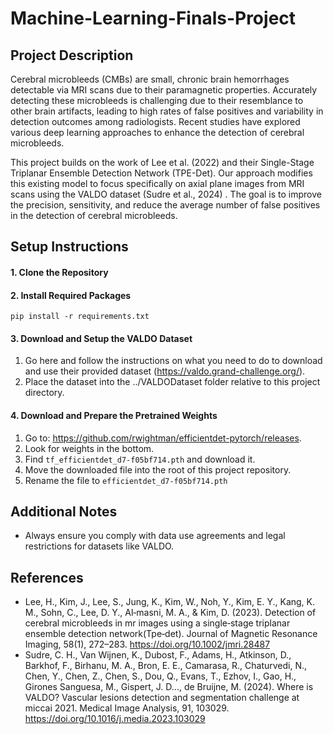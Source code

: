 # Machine-Learning-Finals-Project

## Project Description

Cerebral microbleeds (CMBs) are small, chronic brain hemorrhages detectable via MRI scans due to their paramagnetic properties. Accurately detecting these microbleeds is challenging due to their resemblance to other brain artifacts, leading to high rates of false positives and variability in detection outcomes among radiologists. Recent studies have explored various deep learning approaches to enhance the detection of cerebral microbleeds.

This project builds on the work of Lee et al. (2022) and their Single-Stage Triplanar Ensemble Detection Network (TPE-Det). Our approach modifies this existing model to focus specifically on axial plane images from MRI scans using the VALDO dataset (Sudre et al., 2024) . The goal is to improve the precision, sensitivity, and reduce the average number of false positives in the detection of cerebral microbleeds.

## Setup Instructions

#### 1. Clone the Repository

#### 2. Install Required Packages

```
pip install -r requirements.txt
```

#### 3. Download and Setup the VALDO Dataset

1. Go here and follow the instructions on what you need to do to download and use their provided dataset (https://valdo.grand-challenge.org/).
2. Place the dataset into the ../VALDODataset folder relative to this project directory.

#### 4. Download and Prepare the Pretrained Weights

1. Go to: https://github.com/rwightman/efficientdet-pytorch/releases.
2. Look for weights in the bottom.
3. Find `tf_efficientdet_d7-f05bf714.pth` and download it.
4. Move the downloaded file into the root of this project repository.
5. Rename the file to `efficientdet_d7-f05bf714.pth`

## Additional Notes

- Always ensure you comply with data use agreements and legal restrictions for datasets like VALDO.

## References

- Lee, H., Kim, J., Lee, S., Jung, K., Kim, W., Noh, Y., Kim, E. Y., Kang, K. M., Sohn, C., Lee, D. Y., Al‐masni, M. A., & Kim, D. (2023). Detection of cerebral microbleeds in mr images using a single‐stage triplanar ensemble detection network(Tpe‐det). Journal of Magnetic Resonance Imaging, 58(1), 272–283. https://doi.org/10.1002/jmri.28487
- Sudre, C. H., Van Wijnen, K., Dubost, F., Adams, H., Atkinson, D., Barkhof, F., Birhanu, M. A., Bron, E. E., Camarasa, R., Chaturvedi, N., Chen, Y., Chen, Z., Chen, S., Dou, Q., Evans, T., Ezhov, I., Gao, H., Girones Sanguesa, M., Gispert, J. D..., de Bruijne, M. (2024). Where is VALDO? Vascular lesions detection and segmentation challenge at miccai 2021. Medical Image Analysis, 91, 103029. https://doi.org/10.1016/j.media.2023.103029
